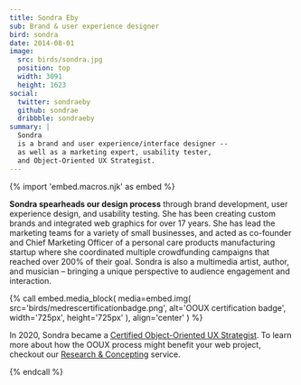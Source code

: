```yaml
---
title: Sondra Eby
sub: Brand & user experience designer
bird: sondra
date: 2014-08-01
image:
  src: birds/sondra.jpg
  position: top
  width: 3091
  height: 1623
social:
  twitter: sondraeby
  github: sondrae
  dribbble: sondraeby
summary: |
  Sondra
  is a brand and user experience/interface designer --
  as well as a marketing expert, usability tester,
  and Object-Oriented UX Strategist.
---
```


{% import 'embed.macros.njk' as embed %}

**Sondra spearheads our design process**
through brand development, user experience design, and usability testing.
She has been creating custom brands
and integrated web graphics for over 17 years.
She has lead the marketing teams
for a variety of small businesses,
and acted as co-founder and Chief Marketing Officer
of a personal care products manufacturing startup
where she coordinated multiple crowdfunding campaigns
that reached over 200% of their goal.
Sondra is also a multimedia artist, author, and musician –
bringing a unique perspective
to audience engagement and interaction.

{% call embed.media_block(
  media=embed.img(
    src='birds/medrescertificationbadge.png',
    alt='OOUX certification badge',
    width='725px',
    height='725px'
  ),
  align='center'
) %}

In 2020, Sondra became a [Certified Object-Oriented UX Strategist].
To learn more about how the OOUX process might benefit your web project,
checkout our [Research & Concepting] service.

{% endcall %}

[Certified Object-Oriented UX Strategist]: https://www.objectorientedux.com/strategists/SondraEby
[Research & Concepting]: /services/planning/
